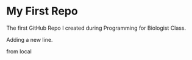 # My First Repo

The first GitHub Repo I created during Programming for Biologist Class.

Adding a new line. 

from local

